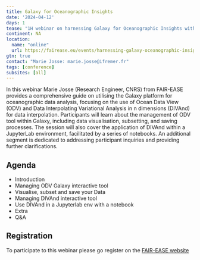 ```yaml
---
title: Galaxy for Oceanographic Insights
date: '2024-04-12'
days: 1
tease: "1H webinar on harnessing Galaxy for Oceanographic Insights with ODV and DIVAnd Interpolation"
continent: NA
location:
  name: "online"
  url: https://fairease.eu/events/harnessing-galaxy-oceanographic-insights-odv-and-divand-interpolation
gtn: true
contact: "Marie Josse: marie.josse@ifremer.fr"
tags: [conference]
subsites: [all]
---
```


In this webinar Marie Josse (Research Engineer, CNRS) from FAIR-EASE provides a comprehensive guide on utilising the Galaxy platform for oceanographic data analysis, focusing on the use of Ocean Data View (ODV) and Data Interpolating Variational Analysis in n dimensions (DIVAnd) for data interpolation. Participants will learn about the management of ODV tool within Galaxy, including data visualisation, subsetting, and saving processes. The session will also cover the application of DIVAnd within a JupyterLab environment, facilitated by a series of notebooks. An additional segment is dedicated to addressing participant inquiries and providing further clarifications.

## Agenda

- Introduction
- Managing ODV Galaxy interactive tool
- Visualise, subset and save your Data
- Managing DIVAnd interactive tool
- Use DIVAnd in a Jupyterlab env with a notebook
- Extra
- Q&A

## Registration
To participate to this webinar please go register on the [FAIR-EASE website](https://fairease.eu/events/harnessing-galaxy-oceanographic-insights-odv-and-divand-interpolation)
